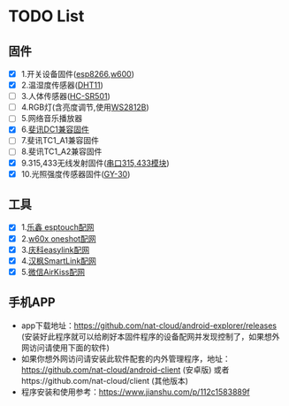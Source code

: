 #  TODO List

## 固件 
- [x] 1.开关设备固件([esp8266](https://github.com/iotdevice/esp8266-switch "esp8266"),[w600](https://github.com/iotdevice/w600-switch "w600"))  
- [x] 2.温湿度传感器([DHT11](https://github.com/iotdevice/esp8266-dht11))
- [ ] 3.人体传感器([HC-SR501](https://github.com/iotdevice/esp8266-HC-SR501)) 
- [ ] 4.RGB灯(含亮度调节,使用[WS2812B](https://github.com/iotdevice/esp8266-RGB-WS2812)) 
- [ ] 5.网络音乐播放器 
- [x] 6.[斐讯DC1兼容固件](https://github.com/iotdevice/phicomm_dc1 "phicomm_dc1")
- [ ] 7.斐讯TC1_A1兼容固件 
- [ ] 8.斐讯TC1_A2兼容固件 
- [x] 9.315,433无线发射固件([串口315,433模块](https://github.com/iotdevice/serial-315-433)) 
- [x] 10.光照强度传感器固件([GY-30](https://github.com/iotdevice/esp8266-gy-30)) 

## 工具 
- [x] 1.[乐鑫 esptouch配网](https://github.com/iotdevice/flutter_smartconfig "esptouch")
- [x] 2.[w60x oneshot配网](https://github.com/iotdevice/flutter_oneshot "oneshot")
- [x] 3.[庆科easylink配网](https://github.com/iotdevice/flutter_easylink "easylink")
- [x] 4.[汉枫SmartLink配网](https://github.com/iotdevice/flutter_smartlink "SmartLink")
- [x] 5.[微信AirKiss配网](https://github.com/iotdevice/dart-airkiss "AirKiss")

## 手机APP 
- app下载地址：https://github.com/nat-cloud/android-explorer/releases (安装好此程序就可以给刷好本固件程序的设备配网并发现控制了，如果想外网访问请使用下面的软件)
- 如果你想外网访问请安装此软件配套的内外管理程序，地址：https://github.com/nat-cloud/android-client (安卓版) 或者https://github.com/nat-cloud/client (其他版本)
- 程序安装和使用参考：https://www.jianshu.com/p/112c1583889f